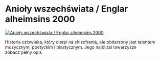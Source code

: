 Anioły wszechświata / Englar alheimsins 2000 
=============
[![Anioły wszechświata / Englar alheimsins 2000 ](http://vidos.pl/images/player.gif)](http://vidos.pl/anioly-wszechswiata-englar-alheimsins-2000)

 Historia człowieka, który cierpi na shizofrenię, ale obdarzony jest talentem muzycznym, poetyckim i plastycznym. Jego najbliżsi towarzysze zobacz pełny opis
